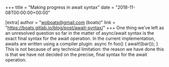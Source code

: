 +++
title = "Making progress in await syntax"
date = "2018-11-08T00:00:00+00:00"

[extra]
author = "woboats@gmail.com (boats)"
link = "https://boats.gitlab.io/blog/post/await-syntax/"
+++
One thing we&rsquo;ve left as an unresolved question so far in the matter of async/await syntax is the exact final syntax for the await operation. In the current implementation, awaits are written using a compiler plugin:
async fn foo() { await!(bar()); }  This is not because of any technical limitation: the reason we have done this is that we have not decided on the precise, final syntax for the await operation.